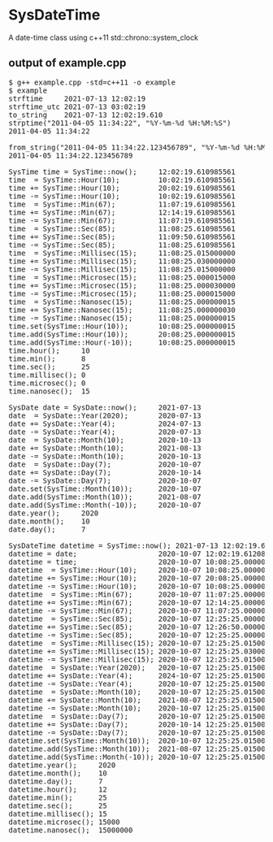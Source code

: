 # SysDateTime
A date-time class using c++11 std::chrono::system_clock

## output of example.cpp
<pre>
$ g++ example.cpp -std=c++11 -o example
$ example
strftime     2021-07-13 12:02:19
strftime_utc 2021-07-13 03:02:19
to_string    2021-07-13 12:02:19.610
strptime("2011-04-05 11:34:22", "%Y-%m-%d %H:%M:%S") 
2011-04-05 11:34:22

from_string("2011-04-05 11:34:22.123456789", "%Y-%m-%d %H:%M:%S.%N") 
2011-04-05 11:34:22.123456789

SysTime time = SysTime::now();     12:02:19.610985561
time  = SysTime::Hour(10);         10:02:19.610985561
time += SysTime::Hour(10);         20:02:19.610985561
time -= SysTime::Hour(10);         10:02:19.610985561
time  = SysTime::Min(67);          11:07:19.610985561
time += SysTime::Min(67);          12:14:19.610985561
time -= SysTime::Min(67);          11:07:19.610985561
time  = SysTime::Sec(85);          11:08:25.610985561
time += SysTime::Sec(85);          11:09:50.610985561
time -= SysTime::Sec(85);          11:08:25.610985561
time  = SysTime::Millisec(15);     11:08:25.015000000
time += SysTime::Millisec(15);     11:08:25.030000000
time -= SysTime::Millisec(15);     11:08:25.015000000
time  = SysTime::Microsec(15);     11:08:25.000015000
time += SysTime::Microsec(15);     11:08:25.000030000
time -= SysTime::Microsec(15);     11:08:25.000015000
time  = SysTime::Nanosec(15);      11:08:25.000000015
time += SysTime::Nanosec(15);      11:08:25.000000030
time -= SysTime::Nanosec(15);      11:08:25.000000015
time.set(SysTime::Hour(10));       10:08:25.000000015
time.add(SysTime::Hour(10));       20:08:25.000000015
time.add(SysTime::Hour(-10));      10:08:25.000000015
time.hour();     10
time.min();      8
time.sec();      25
time.millisec(); 0
time.microsec(); 0
time.nanosec();  15

SysDate date = SysDate::now();     2021-07-13
date  = SysDate::Year(2020);       2020-07-13
date += SysDate::Year(4);          2024-07-13
date -= SysDate::Year(4);          2020-07-13
date  = SysDate::Month(10);        2020-10-13
date += SysDate::Month(10);        2021-08-13
date -= SysDate::Month(10);        2020-10-13
date  = SysDate::Day(7);           2020-10-07
date += SysDate::Day(7);           2020-10-14
date -= SysDate::Day(7);           2020-10-07
date.set(SysTime::Month(10));      2020-10-07
date.add(SysTime::Month(10));      2021-08-07
date.add(SysTime::Month(-10));     2020-10-07
date.year();     2020
date.month();    10
date.day();      7

SysDateTime datetime = SysTime::now(); 2021-07-13 12:02:19.612083940
datetime = date;                   2020-10-07 12:02:19.612083940
datetime = time;                   2020-10-07 10:08:25.000000015
datetime  = SysTime::Hour(10);     2020-10-07 10:08:25.000000015
datetime += SysTime::Hour(10);     2020-10-07 20:08:25.000000015
datetime -= SysTime::Hour(10);     2020-10-07 10:08:25.000000015
datetime  = SysTime::Min(67);      2020-10-07 11:07:25.000000015
datetime += SysTime::Min(67);      2020-10-07 12:14:25.000000015
datetime -= SysTime::Min(67);      2020-10-07 11:07:25.000000015
datetime  = SysTime::Sec(85);      2020-10-07 12:25:25.000000015
datetime += SysTime::Sec(85);      2020-10-07 12:26:50.000000015
datetime -= SysTime::Sec(85);      2020-10-07 12:25:25.000000015
datetime  = SysTime::Millisec(15); 2020-10-07 12:25:25.015000000
datetime += SysTime::Millisec(15); 2020-10-07 12:25:25.030000000
datetime -= SysTime::Millisec(15); 2020-10-07 12:25:25.015000000
datetime  = SysDate::Year(2020);   2020-10-07 12:25:25.015000000
datetime += SysDate::Year(4);      2024-10-07 12:25:25.015000000
datetime -= SysDate::Year(4);      2020-10-07 12:25:25.015000000
datetime  = SysDate::Month(10);    2020-10-07 12:25:25.015000000
datetime += SysDate::Month(10);    2021-08-07 12:25:25.015000000
datetime -= SysDate::Month(10);    2020-10-07 12:25:25.015000000
datetime  = SysDate::Day(7);       2020-10-07 12:25:25.015000000
datetime += SysDate::Day(7);       2020-10-14 12:25:25.015000000
datetime -= SysDate::Day(7);       2020-10-07 12:25:25.015000000
datetime.set(SysTime::Month(10));  2020-10-07 12:25:25.015000000
datetime.add(SysTime::Month(10));  2021-08-07 12:25:25.015000000
datetime.add(SysTime::Month(-10)); 2020-10-07 12:25:25.015000000
datetime.year();     2020
datetime.month();    10
datetime.day();      7
datetime.hour();     12
datetime.min();      25
datetime.sec();      25
datetime.millisec(); 15
datetime.microsec(); 15000
datetime.nanosec();  15000000

</pre>
